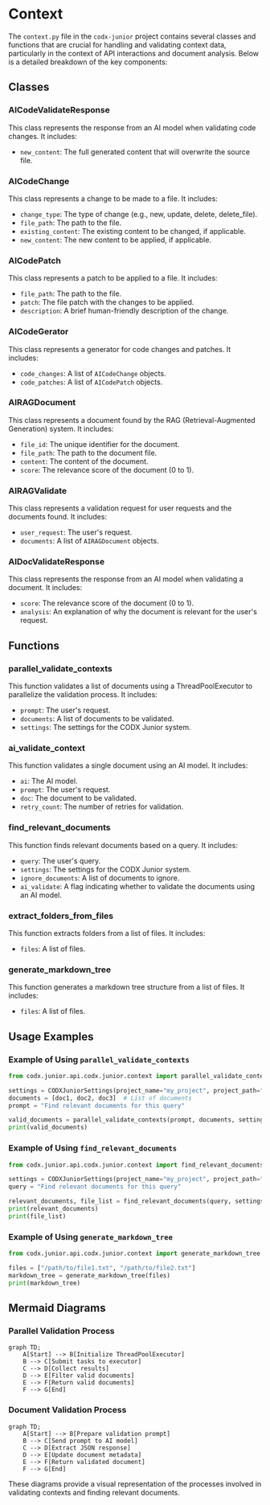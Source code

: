 # Context

The `context.py` file in the `codx-junior` project contains several classes and functions that are crucial for handling and validating context data, particularly in the context of API interactions and document analysis. Below is a detailed breakdown of the key components:

## Classes

### AICodeValidateResponse
This class represents the response from an AI model when validating code changes. It includes:
- `new_content`: The full generated content that will overwrite the source file.

### AICodeChange
This class represents a change to be made to a file. It includes:
- `change_type`: The type of change (e.g., new, update, delete, delete_file).
- `file_path`: The path to the file.
- `existing_content`: The existing content to be changed, if applicable.
- `new_content`: The new content to be applied, if applicable.

### AICodePatch
This class represents a patch to be applied to a file. It includes:
- `file_path`: The path to the file.
- `patch`: The file patch with the changes to be applied.
- `description`: A brief human-friendly description of the change.

### AICodeGerator
This class represents a generator for code changes and patches. It includes:
- `code_changes`: A list of `AICodeChange` objects.
- `code_patches`: A list of `AICodePatch` objects.

### AIRAGDocument
This class represents a document found by the RAG (Retrieval-Augmented Generation) system. It includes:
- `file_id`: The unique identifier for the document.
- `file_path`: The path to the document file.
- `content`: The content of the document.
- `score`: The relevance score of the document (0 to 1).

### AIRAGValidate
This class represents a validation request for user requests and the documents found. It includes:
- `user_request`: The user's request.
- `documents`: A list of `AIRAGDocument` objects.

### AIDocValidateResponse
This class represents the response from an AI model when validating a document. It includes:
- `score`: The relevance score of the document (0 to 1).
- `analysis`: An explanation of why the document is relevant for the user's request.

## Functions

### parallel_validate_contexts
This function validates a list of documents using a ThreadPoolExecutor to parallelize the validation process. It includes:
- `prompt`: The user's request.
- `documents`: A list of documents to be validated.
- `settings`: The settings for the CODX Junior system.

### ai_validate_context
This function validates a single document using an AI model. It includes:
- `ai`: The AI model.
- `prompt`: The user's request.
- `doc`: The document to be validated.
- `retry_count`: The number of retries for validation.

### find_relevant_documents
This function finds relevant documents based on a query. It includes:
- `query`: The user's query.
- `settings`: The settings for the CODX Junior system.
- `ignore_documents`: A list of documents to ignore.
- `ai_validate`: A flag indicating whether to validate the documents using an AI model.

### extract_folders_from_files
This function extracts folders from a list of files. It includes:
- `files`: A list of files.

### generate_markdown_tree
This function generates a markdown tree structure from a list of files. It includes:
- `files`: A list of files.

## Usage Examples

### Example of Using `parallel_validate_contexts`
```python
from codx.junior.api.codx.junior.context import parallel_validate_contexts, CODXJuniorSettings

settings = CODXJuniorSettings(project_name="my_project", project_path="/path/to/project")
documents = [doc1, doc2, doc3]  # List of documents
prompt = "Find relevant documents for this query"

valid_documents = parallel_validate_contexts(prompt, documents, settings)
print(valid_documents)
```

### Example of Using `find_relevant_documents`
```python
from codx.junior.api.codx.junior.context import find_relevant_documents, CODXJuniorSettings

settings = CODXJuniorSettings(project_name="my_project", project_path="/path/to/project")
query = "Find relevant documents for this query"

relevant_documents, file_list = find_relevant_documents(query, settings)
print(relevant_documents)
print(file_list)
```

### Example of Using `generate_markdown_tree`
```python
from codx.junior.api.codx.junior.context import generate_markdown_tree

files = ["/path/to/file1.txt", "/path/to/file2.txt"]
markdown_tree = generate_markdown_tree(files)
print(markdown_tree)
```

## Mermaid Diagrams

### Parallel Validation Process
```mermaid
graph TD;
    A[Start] --> B[Initialize ThreadPoolExecutor]
    B --> C[Submit tasks to executor]
    C --> D[Collect results]
    D --> E[Filter valid documents]
    E --> F[Return valid documents]
    F --> G[End]
```

### Document Validation Process
```mermaid
graph TD;
    A[Start] --> B[Prepare validation prompt]
    B --> C[Send prompt to AI model]
    C --> D[Extract JSON response]
    D --> E[Update document metadata]
    E --> F[Return validated document]
    F --> G[End]
```

These diagrams provide a visual representation of the processes involved in validating contexts and finding relevant documents.